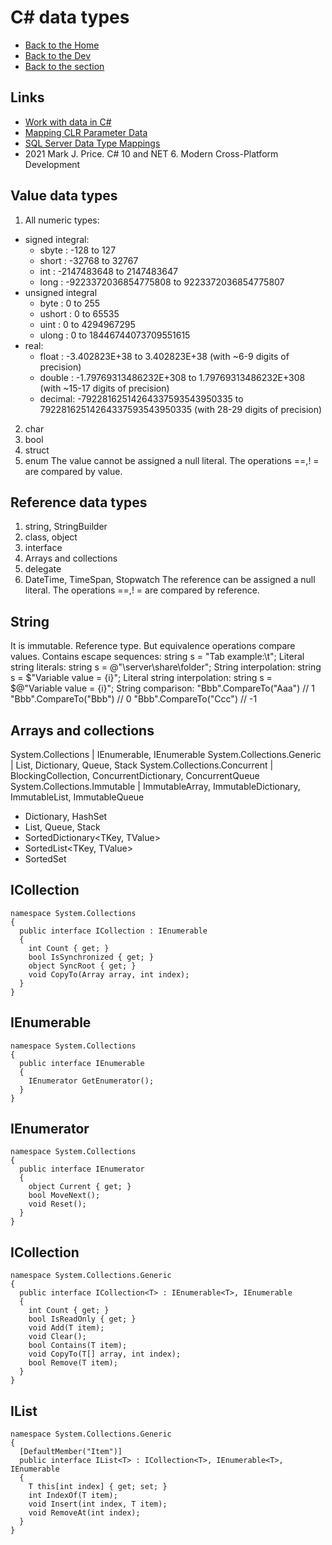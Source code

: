 # C# data types

- [Back to the Home](../../../README.md)
- [Back to the Dev](../../README.md)
- [Back to the section](README.md)

## Links
- [Work with data in C#](https://docs.microsoft.com/en-us/learn/paths/csharp-data/ "docs.microsoft.com")
- [Mapping CLR Parameter Data](https://docs.microsoft.com/en-us/sql/relational-databases/clr-integration-database-objects-types-net-framework/mapping-clr-parameter-data "docs.microsoft.com")
- [SQL Server Data Type Mappings](https://docs.microsoft.com/en-us/dotnet/framework/data/adonet/sql-server-data-type-mappings "docs.microsoft.com")
- 2021 Mark J. Price. C# 10 and NET 6. Modern Cross-Platform Development

## Value data types
1. All numeric types:
  - signed integral:
    - sbyte  : -128 to 127
    - short  : -32768 to 32767
    - int    : -2147483648 to 2147483647
    - long   : -9223372036854775808 to 9223372036854775807
  - unsigned integral
    - byte   : 0 to 255
    - ushort : 0 to 65535
    - uint   : 0 to 4294967295
    - ulong  : 0 to 18446744073709551615
  - real:
    - float  : -3.402823E+38 to 3.402823E+38 (with ~6-9 digits of precision)
    - double : -1.79769313486232E+308 to 1.79769313486232E+308 (with ~15-17 digits of precision)
    - decimal: -79228162514264337593543950335 to 79228162514264337593543950335 (with 28-29 digits of precision)
2. char
3. bool
4. struct
5. enum
The value cannot be assigned a null literal.
The operations ==,! = are compared by value.

## Reference data types
1. string, StringBuilder
2. class, object
3. interface
4. Arrays and collections
5. delegate
6. DateTime, TimeSpan, Stopwatch
The reference can be assigned a null literal.
The operations ==,! = are compared by reference.

## String
It is immutable.
Reference type. But equivalence operations compare values.
Contains escape sequences:    string s = "Tab example:\t";
Literal string literals:      string s = @"\\server\share\folder";
String interpolation:         string s = $"Variable value = {i}";
Literal string interpolation: string s = $@"Variable value = {i}";
String comparison:
   "Bbb".CompareTo("Aaa")  // 1
   "Bbb".CompareTo("Bbb")  // 0
   "Bbb".CompareTo("Ccc")  // -1

## Arrays and collections
System.Collections 				| IEnumerable, IEnumerable<T>
System.Collections.Generic		| List<T>, Dictionary<T>, Queue<T>, Stack<T>
System.Collections.Concurrent	| BlockingCollection, ConcurrentDictionary, ConcurrentQueue
System.Collections.Immutable	| ImmutableArray, ImmutableDictionary, ImmutableList, ImmutableQueue
- Dictionary<T>, HashSet<T>
- List<T>, Queue<T>, Stack<T>
- SortedDictionary<TKey, TValue>
- SortedList<TKey, TValue>
- SortedSet<T>

## ICollection
```
namespace System.Collections
{
  public interface ICollection : IEnumerable
  {
    int Count { get; }
    bool IsSynchronized { get; }
    object SyncRoot { get; }
    void CopyTo(Array array, int index);
  }
} 
```

## IEnumerable
```
namespace System.Collections
{
  public interface IEnumerable
  {
    IEnumerator GetEnumerator();
  }
}
```

## IEnumerator
```
namespace System.Collections
{
  public interface IEnumerator
  {
    object Current { get; }
    bool MoveNext();
    void Reset();
  }
}
```

## ICollection<T>
```
namespace System.Collections.Generic
{
  public interface ICollection<T> : IEnumerable<T>, IEnumerable
  {
    int Count { get; }
    bool IsReadOnly { get; }
    void Add(T item);
    void Clear();
    bool Contains(T item);
    void CopyTo(T[] array, int index);
    bool Remove(T item);
  } 
} 
```

## IList<T>
```
namespace System.Collections.Generic
{
  [DefaultMember("Item")]
  public interface IList<T> : ICollection<T>, IEnumerable<T>, IEnumerable
  {
    T this[int index] { get; set; }
    int IndexOf(T item);
    void Insert(int index, T item);
    void RemoveAt(int index);
  }
}
```
